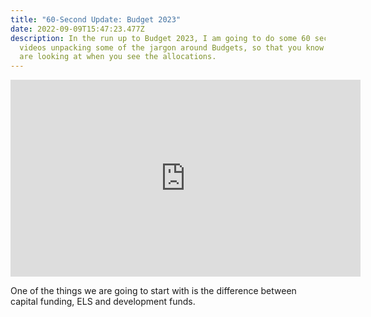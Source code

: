 ```yaml
---
title: "60-Second Update: Budget 2023"
date: 2022-09-09T15:47:23.477Z
description: In the run up to Budget 2023, I am going to do some 60 second
  videos unpacking some of the jargon around Budgets, so that you know what you
  are looking at when you see the allocations.
---
```

<iframe width="560" height="315" src="https://www.youtube.com/embed/CBusXXQ6JiY" title="YouTube video player" frameborder="0" allow="accelerometer; autoplay; clipboard-write; encrypted-media; gyroscope; picture-in-picture" allowfullscreen></iframe>



<!--StartFragment-->

One of the things we are going to start with is the difference between capital funding, ELS and development funds.

<!--EndFragment-->